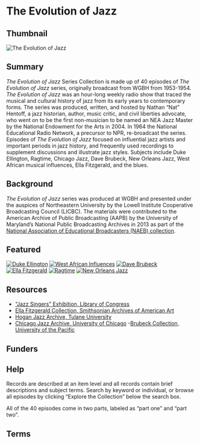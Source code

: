 # The Evolution of Jazz

## Thumbnail

![The Evolution of Jazz](https://s3.amazonaws.com/americanarchive.org/special-collections/EvolutionofJazz.jpg "The Evolution of Jazz")
## Summary

<em>The Evolution of Jazz</em> Series Collection is made up of 40 episodes of <em>The Evolution of Jazz</em> series, originally broadcast from WGBH from 1953-1954. <em>The Evolution of Jazz</em> was an hour-long weekly radio show that traced the musical and cultural history of jazz from its early years to contemporary forms. The series was produced, written, and hosted by Nathan “Nat” Hentoff, a jazz historian, author, music critic, and civil liberties advocate, who went on to be the first non-musician to be named an NEA Jazz Master by the National Endowment for the Arts in 2004. In 1964 the National Educational Radio Network, a precursor to NPR, re-broadcast the series. Episodes of <em>The Evolution of Jazz</em> focused on influential jazz artists and important periods in jazz history, and frequently used recordings to supplement discussions and illustrate jazz styles. Subjects include Duke Ellington, Ragtime, Chicago Jazz, Dave Brubeck, New Orleans Jazz, West African musical influences, Ella Fitzgerald, and the blues. 

## Background

<em>The Evolution of Jazz</em> series was produced at WGBH and presented under the auspices of Northeastern University by the Lowell Institute Cooperative Broadcasting Council (LICBC). The materials were contributed to the American Archive of Public Broadcasting (AAPB) by the University of Maryland’s National Public Broadcasting Archives in 2013 as part of the [National Association of Educational Broadcasters (NAEB) collection](http://americanarchive.org/special_collections/naeb). 

## Featured 

[![Duke Ellington](https://s3.amazonaws.com/americanarchive.org/special-collections/WGBH-logo.jpg)](/catalog/cpb-aacip_500-9z90dg82)
[![West African Influences](https://s3.amazonaws.com/americanarchive.org/special-collections/WGBH-logo.jpg)](/catalog/cpb-aacip_500-c824g66s)
[![Dave Brubeck](https://s3.amazonaws.com/americanarchive.org/special-collections/WGBH-logo.jpg)](/catalog/cpb-aacip_500-kd1qkz43)
[![Ella Fitzgerald](https://s3.amazonaws.com/americanarchive.org/special-collections/WGBH-logo.jpg)](/catalog/cpb-aacip_500-bz619c4t)
[![Ragtime](https://s3.amazonaws.com/americanarchive.org/special-collections/WGBH-logo.jpg)](/catalog/cpb-aacip_500-tt4fsd6k)
[![New Orleans Jazz](https://s3.amazonaws.com/americanarchive.org/special-collections/WGBH-logo.jpg)](/catalog/cpb-aacip_500-fj29dt01)

## Resources

- [“Jazz Singers” Exhibition, Library of Congress](https://www.loc.gov/exhibits/jazz-singers/)
- [Ella Fitzgerald Collection, Smithsonian Archives of American Art](https://www.aaa.si.edu/collection-features/ella-fitzgerald)
- [Hogan Jazz Archive, Tulane University](https://jazz.tulane.edu/)
- [Chicago Jazz Archive, University of Chicago](https://www.lib.uchicago.edu/collex/collections/chicago-jazz-archive/)
-[Brubeck Collection, University of the Pacific](https://www.pacific.edu/university-libraries/find/holt-atherton-special-collections/brubeck-collection.html)

## Funders

## Help

Records are described at an item level and all records contain brief descriptions and subject terms. Search by keyword or individual, or browse all episodes by clicking “Explore the Collection” below the search box. 

All of the 40 episodes come in two parts, labeled as “part one” and “part two”. 

## Terms

